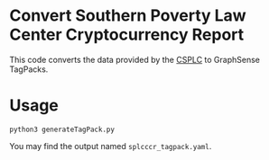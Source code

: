# Convert Southern Poverty Law Center Cryptocurrency Report

This code converts the data provided by the [CSPLC](https://www.splcenter.org/cryptocurrency-report) to GraphSense TagPacks.

# Usage
```
python3 generateTagPack.py
```

You may find the output named `splcccr_tagpack.yaml`.
